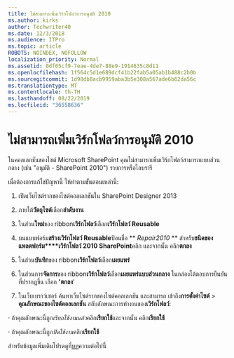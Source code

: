 ```yaml
---
title: ไม่สามารถเพิ่มเวิร์กโฟลว์การอนุมัติ 2010
ms.author: kirks
author: Techwriter40
ms.date: 12/3/2018
ms.audience: ITPro
ms.topic: article
ROBOTS: NOINDEX, NOFOLLOW
localization_priority: Normal
ms.assetid: 0df65cf9-7eae-4de7-88e9-1914635c8d11
ms.openlocfilehash: 1f564c5d1e689dcf41b22fab5a05ab1b488c2b0b
ms.sourcegitcommit: 1d98db8acb9959aba3b5e308a567ade6b62da56c
ms.translationtype: MT
ms.contentlocale: th-TH
ms.lasthandoff: 08/22/2019
ms.locfileid: "36558636"
---
```

# <a name="unable-to-add-2010-approval-workflow"></a>ไม่สามารถเพิ่มเวิร์กโฟลว์การอนุมัติ 2010

ในคอลเลกชันของไซต์ Microsoft SharePoint คุณไม่สามารถเพิ่มเวิร์กโฟลว์สามารถแบบส่วนกลาง (เช่น "อนุมัติ - SharePoint 2010") รายการหรือไลบรารี
  
เมื่อต้องการแก้ไขปัญหานี้ ให้ทำตามขั้นตอนเหล่านี้: 
  
1. เปิดเว็บไซต์รากของไซต์คอลเลกชันใน SharePoint Designer 2013
  
2. ภายใต้**วัตถุไซต์**เลือก**ลำดับงาน** 
  
3. ในส่วน**ใหม่**ของ ribbon**เวิร์กโฟลว์**เลือก**เวิร์กโฟลว์ Reusable** 
  
4. บนแบบฟอร์ม**สร้างเวิร์กโฟลว์ Reusable**ป้อนชื่อ ** *Repair2010* ** สำหรับ**ชนิดของแพลตฟอร์ม****เวิร์กโฟลว์ 2010 SharePoint**คลิก และจากนั้น คลิก**ตกลง** 
  
1. ในส่วน**บันทึก**ของ ribbon**เวิร์กโฟลว์**เลือก**เผยแพร่** 
  
2. ในส่วนการ**จัดการ**ของ ribbon**เวิร์กโฟลว์**เลือก**เผยแพร่แบบส่วนกลาง** ในกล่องโต้ตอบการยืนยันที่ปรากฏขึ้น เลือก **'ตกลง**' 
  
3. ในเว็บเบราว์เซอร์ ค้นหาเว็บไซต์รากของไซต์คอลเลกชัน และสามารถ เข้าถึง**การตั้งค่าไซต์** \> **คุณลักษณะของไซต์คอลเลกชัน** สลับลักษณะการทำงานของ**เวิร์กโฟลว์**: 
  
· ถ้าคุณลักษณะนี้ถูก*เรียกใช้งานแล้ว*คลิก**เรียกใช้**และจากนั้น คลิก**เรียกใช้** 
  
· ถ้าคุณลักษณะนี้ถูก*ปิดใช้งาน*คลิก**เรียกใช้** 
  
สำหรับข้อมูลเพิ่มเติมโปรดดูที่[บท](https://go.microsoft.com/fwlink/?linkid=2047770&amp;clcid=0x409)ความต่อไปนี้
  

